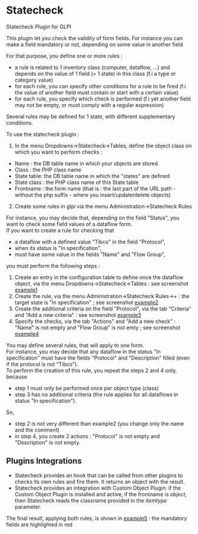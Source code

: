 # Statecheck
Statecheck Plugin for GLPI

This plugin let you check the validity of form fields.
For instance you can make a field mandatory or not, depending on some value in another field

For that purpose, you define one or more rules :
- a rule is related to 1 inventory class (computer, dataflow, ...) and depends on the value of 1 field (= 1 state) in this class (f.i a type or category value)
- for each rule, you can specify other conditions for a rule to be fired (f.i the value of another field must contain or start with a certain value)
- for each rule, you specify which check is performed (f.i yet another field may not be empty, or must comply with a regular expression)<br/>

Several rules may be defined for 1 state, with different supplementary conditions.

To use the statecheck plugin :
1. In the menu Dropdowns->Statecheck->Tables, define the object class on which you want to perform checks :
- Name : the DB table name in which your objects are stored
- Class : the PHP class name
- State table: the DB table name in which the "states" are defined
- State class : the PHP class name of this State table
- Frontname : the form name (that is : the last part of the URL path - without the php suffix - where you insert/update/delete objects)
2. Create some rules in glpi via the menu Administration->Statecheck Rules

For instance, you may decide that, depending on the field "Status", you want to check some field values of a dataflow form.<br/>
If you want to create a rule for checking that 
- a dataflow with a defined value "Tibco" in the field "Protocol", 
- when its status is "In specification", 
- must have some value in the fields "Name" and "Flow Group",

you must perform the following steps :
1. Create an entry in the configuration table to define once the dataflow object, via the menu Dropdowns->Statecheck->Tables : see screenshot [example1](https://raw.githubusercontent.com/ericferon/glpi-statecheck/master/statecheck-example1.png)
2. Create the rule, via the menu Administration->Statecheck Rules->+ : the target state is "In specification" ; see screenshot [example2](https://raw.githubusercontent.com/ericferon/glpi-statecheck/master/statecheck-example2.png)
3. Create the additional criteria on the field "Protocol", via the tab "Criteria" and "Add a new criteria" : see screenshot [example3](https://raw.githubusercontent.com/ericferon/glpi-statecheck/master/statecheck-example3.png)
4. Specify the checks, via the tab "Actions" and "Add a new check" : "Name" is not empty and "Flow Group" is not emty ; see screenshot [example4](https://raw.githubusercontent.com/ericferon/glpi-statecheck/master/statecheck-example4.png)

You may define several rules, that will apply to one form.<br/>
For instance, you may decide that any dataflow in the status "In specification" must have the fields "Protocol" and "Description" filled (even if the protocol is not "Tibco").<br/>
To perform the creation of this rule, you repeat the steps 2 and 4 only, because
- step 1 must only be performed once per object type (class)
- step 3 has no additional criteria (the rule applies for all dataflows in status "In specification").

So, 
- step 2 is not very different than example2 (you change only the name and the comment)
- in step 4, you create 2 actions : "Protocol" is not empty and "Description" is not empty.

## Plugins Integrations
- Statecheck provides an hook that can be called from other plugins to checks its own rules and fire them. It returns an object with the result.
- Statecheck provides an integration with Custom Object Plugin: if the Custom Object Plugin is installed and active, if the frontname is *object*, then Statecheck reads the classname provided in the *itemtype* parameter.


The final result, applying both rules, is shown in [example5](https://raw.githubusercontent.com/ericferon/glpi-statecheck/master/statecheck-example5.png) : the mandatory fields are highlighted in red
